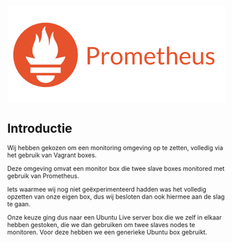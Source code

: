 ![Prometheus Logo](prometheus.png)


# Introductie

Wij hebben gekozen om een monitoring omgeving op te zetten, volledig via het gebruik van Vagrant boxes.

Deze omgeving omvat een monitor box die twee slave boxes monitored met gebruik van Prometheus.

Iets waarmee wij nog niet geëxperimenteerd hadden was het volledig opzetten van onze eigen box, dus wij besloten dan ook hiermee aan de slag te gaan.

Onze keuze ging dus naar een Ubuntu Live server box die we zelf in elkaar hebben gestoken, die we dan gebruiken om twee slaves nodes te monitoren. Voor deze hebben we een generieke Ubuntu box gebruikt.